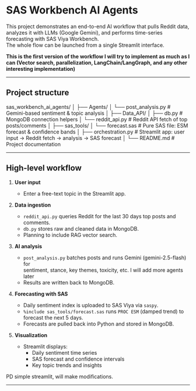 # SAS Workbench AI Agents

This project demonstrates an end-to-end AI workflow that pulls Reddit data,
analyzes it with LLMs (Google Gemini), and performs time-series forecasting 
with SAS Viya Workbench.  
The whole flow can be launched from a single Streamlit interface.

**This is the first version of the workflow I will try to implement as much as I can (Vector search, parallelization, LangChain/LangGraph, and any other interesting implementation)**

---

## Project structure

sas_workbench_ai_agents/
│
├── Agents/
│ └── post_analysis.py # Gemini-based sentiment & topic analysis
│
├── Data_API/
│ ├── db.py # MongoDB connection helpers
│ └── reddit_api.py # Reddit API fetch of top posts/comments
│
├── sas_tools/
│ └── forecast.sas # Pure SAS file: ESM forecast & confidence bands
│
├── orchestration.py # Streamlit app: user input → Reddit fetch → analysis → SAS forecast
│
└── README.md # Project documentation

---

## High-level workflow

1. **User input**  
   - Enter a free-text topic in the Streamlit app.

2. **Data ingestion**  
   - `reddit_api.py` queries Reddit for the last 30 days top posts and comments.
   - `db.py` stores raw and cleaned data in MongoDB.
   - Planning to include RAG vector search.

3. **AI analysis**  
   - `post_analysis.py` batches posts and runs Gemini (gemini-2.5-flash) for  
     sentiment, stance, key themes, toxicity, etc. I will add more agents later
   - Results are written back to MongoDB.

4. **Forecasting with SAS**  
   - Daily sentiment index is uploaded to SAS Viya via `saspy`.
   - `%include sas_tools/forecast.sas` runs `PROC ESM` (damped trend) to forecast
     the next 5 days.
   - Forecasts are pulled back into Python and stored in MongoDB.

5. **Visualization**  
   - Streamlit displays:
     - Daily sentiment time series
     - SAS forecast and confidence intervals
     - Key topic trends and insights
     
PD simple streamlit, will make modifications.

---

